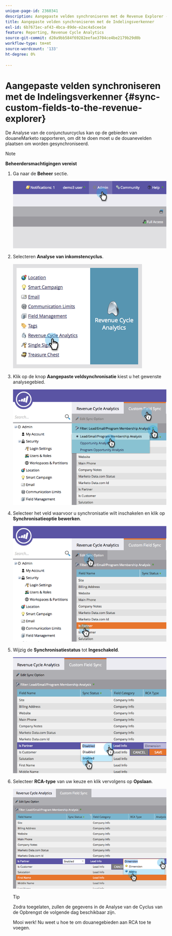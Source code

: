 ```yaml
---
unique-page-id: 2360341
description: Aangepaste velden synchroniseren met de Revenue Explorer - Marketo Docs - Productdocumentatie
title: Aangepaste velden synchroniseren met de Indelingsverkenner
exl-id: 6b7671ec-af43-4bca-89de-e2ac4a5cee1e
feature: Reporting, Revenue Cycle Analytics
source-git-commit: d20a9bb584f69282eefae3704ce4be2179b29d0b
workflow-type: tm+mt
source-wordcount: '133'
ht-degree: 0%

---
```


# Aangepaste velden synchroniseren met de Indelingsverkenner {#sync-custom-fields-to-the-revenue-explorer}

De Analyse van de conjunctuurcyclus kan op de gebieden van douaneMarketo rapporteren, om dit te doen moet u de douanevelden plaatsen om worden gesynchroniseerd.

>[!NOTE]
>
>**Beheerdersmachtigingen vereist**

1. Ga naar de **Beheer** sectie.

   ![](assets/image2014-9-19-9-3a51-3a11.png)

1. Selecteren **Analyse van inkomstencyclus**.

   ![](assets/image2014-9-19-9-3a51-3a19.png)

1. Klik op de knop **Aangepaste veldsynchronisatie** kiest u het gewenste analysegebied.

   ![](assets/image2014-9-19-9-3a51-3a26.png)

1. Selecteer het veld waarvoor u synchronisatie wilt inschakelen en klik op **Synchronisatieoptie bewerken**.

   ![](assets/image2014-9-19-9-3a51-3a36.png)

1. Wijzig de **Synchronisatiestatus** tot **Ingeschakeld**.

   ![](assets/image2014-9-19-9-3a51-3a45.png)

1. Selecteer **RCA-type** van uw keuze en klik vervolgens op **Opslaan**.

   ![](assets/image2014-9-19-9-3a51-3a52.png)

   >[!TIP]
   >
   >Zodra toegelaten, zullen de gegevens in de Analyse van de Cyclus van de Opbrengst de volgende dag beschikbaar zijn.

   Mooi werk! Nu weet u hoe te om douanegebieden aan RCA toe te voegen.
